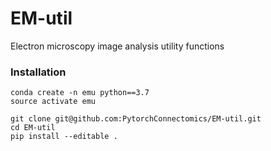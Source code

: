 # EM-util
Electron microscopy image analysis utility functions


### Installation
```
conda create -n emu python==3.7
source activate emu

git clone git@github.com:PytorchConnectomics/EM-util.git
cd EM-util
pip install --editable .

```